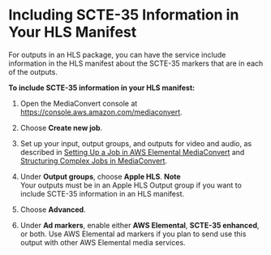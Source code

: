 # Including SCTE\-35 Information in Your HLS Manifest<a name="including-scte-35-information-in-your-hls-manifest"></a>

For outputs in an HLS package, you can have the service include information in the HLS manifest about the SCTE\-35 markers that are in each of the outputs\.

**To include SCTE\-35 information in your HLS manifest:**

1. Open the MediaConvert console at [https://console\.aws\.amazon\.com/mediaconvert](https://console.aws.amazon.com/mediaconvert)\.

1. Choose **Create new job**\.

1. Set up your input, output groups, and outputs for video and audio, as described in [Setting Up a Job in AWS Elemental MediaConvert](setting-up-a-job.md) and [Structuring Complex Jobs in MediaConvert](structuring-complex-jobs.md)\.

1. Under **Output groups**, choose **Apple HLS**\. 
**Note**  
Your outputs must be in an Apple HLS Output group if you want to include SCTE\-35 information in an HLS manifest\.

1. Choose **Advanced**\.

1. Under **Ad markers**, enable either **AWS Elemental**, **SCTE\-35 enhanced**, or both\. Use AWS Elemental ad markers if you plan to send use this output with other AWS Elemental media services\.